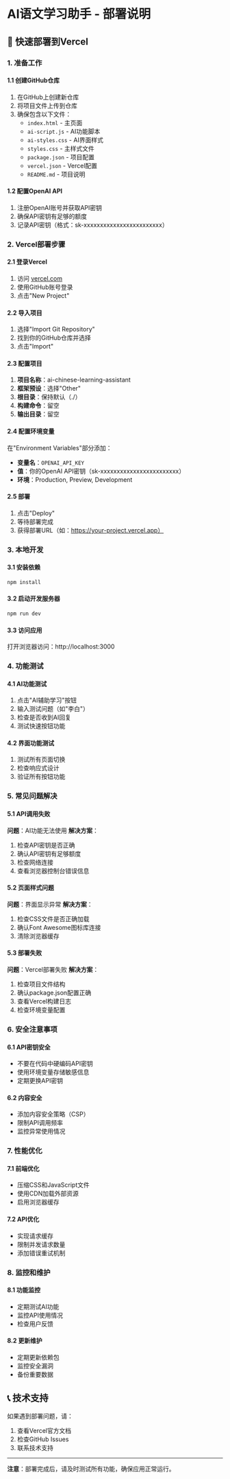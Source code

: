 # AI语文学习助手 - 部署说明

## 🚀 快速部署到Vercel

### 1. 准备工作

#### 1.1 创建GitHub仓库
1. 在GitHub上创建新仓库
2. 将项目文件上传到仓库
3. 确保包含以下文件：
   - `index.html` - 主页面
   - `ai-script.js` - AI功能脚本
   - `ai-styles.css` - AI界面样式
   - `styles.css` - 主样式文件
   - `package.json` - 项目配置
   - `vercel.json` - Vercel配置
   - `README.md` - 项目说明

#### 1.2 配置OpenAI API
1. 注册OpenAI账号并获取API密钥
2. 确保API密钥有足够的额度
3. 记录API密钥（格式：sk-xxxxxxxxxxxxxxxxxxxxxxxx）

### 2. Vercel部署步骤

#### 2.1 登录Vercel
1. 访问 [vercel.com](https://vercel.com)
2. 使用GitHub账号登录
3. 点击"New Project"

#### 2.2 导入项目
1. 选择"Import Git Repository"
2. 找到你的GitHub仓库并选择
3. 点击"Import"

#### 2.3 配置项目
1. **项目名称**：ai-chinese-learning-assistant
2. **框架预设**：选择"Other"
3. **根目录**：保持默认（./）
4. **构建命令**：留空
5. **输出目录**：留空

#### 2.4 配置环境变量
在"Environment Variables"部分添加：
- **变量名**：`OPENAI_API_KEY`
- **值**：你的OpenAI API密钥（sk-xxxxxxxxxxxxxxxxxxxxxxxx）
- **环境**：Production, Preview, Development

#### 2.5 部署
1. 点击"Deploy"
2. 等待部署完成
3. 获得部署URL（如：https://your-project.vercel.app）

### 3. 本地开发

#### 3.1 安装依赖
```bash
npm install
```

#### 3.2 启动开发服务器
```bash
npm run dev
```

#### 3.3 访问应用
打开浏览器访问：http://localhost:3000

### 4. 功能测试

#### 4.1 AI功能测试
1. 点击"AI辅助学习"按钮
2. 输入测试问题（如"李白"）
3. 检查是否收到AI回复
4. 测试快速按钮功能

#### 4.2 界面功能测试
1. 测试所有页面切换
2. 检查响应式设计
3. 验证所有按钮功能

### 5. 常见问题解决

#### 5.1 API调用失败
**问题**：AI功能无法使用
**解决方案**：
1. 检查API密钥是否正确
2. 确认API密钥有足够额度
3. 检查网络连接
4. 查看浏览器控制台错误信息

#### 5.2 页面样式问题
**问题**：界面显示异常
**解决方案**：
1. 检查CSS文件是否正确加载
2. 确认Font Awesome图标库连接
3. 清除浏览器缓存

#### 5.3 部署失败
**问题**：Vercel部署失败
**解决方案**：
1. 检查项目文件结构
2. 确认package.json配置正确
3. 查看Vercel构建日志
4. 检查环境变量配置

### 6. 安全注意事项

#### 6.1 API密钥安全
- 不要在代码中硬编码API密钥
- 使用环境变量存储敏感信息
- 定期更换API密钥

#### 6.2 内容安全
- 添加内容安全策略（CSP）
- 限制API调用频率
- 监控异常使用情况

### 7. 性能优化

#### 7.1 前端优化
- 压缩CSS和JavaScript文件
- 使用CDN加载外部资源
- 启用浏览器缓存

#### 7.2 API优化
- 实现请求缓存
- 限制并发请求数量
- 添加错误重试机制

### 8. 监控和维护

#### 8.1 功能监控
- 定期测试AI功能
- 监控API使用情况
- 检查用户反馈

#### 8.2 更新维护
- 定期更新依赖包
- 监控安全漏洞
- 备份重要数据

## 📞 技术支持

如果遇到部署问题，请：
1. 查看Vercel官方文档
2. 检查GitHub Issues
3. 联系技术支持

---

**注意**：部署完成后，请及时测试所有功能，确保应用正常运行。
